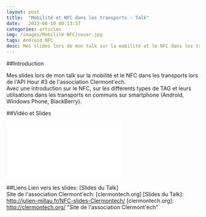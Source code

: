 ```yaml
---
layout: post
title:  "Mobilité et NFC dans les transports - Talk"
date:   2013-08-10 00:13:37
categories: articles
img: /images/Mobilite-NFC/cover.jpg
tags: Android NFC
desc: Mes slides lors de mon talk sur la mobilité et le NFC dans les transports lors de l'API Hour #3 de l'association Clermont'ech.
---
```

##Introduction

Mes slides lors de mon talk sur la mobilité et le NFC dans les transports lors de l'API Hour #3 de l'association Clermont'ech.<br/>
Avec une introduction sur le NFC, sur les différents types de TAG et leurs utilisations dans les transports en communs sur smartphone (Android, Windows Phone, BlackBerry).

##Vidéo et Slides

<iframe class="video" src="//www.youtube.com/embed/Qv3At7qOIes?rel=0" frameborder="0" allowfullscreen></iframe>

##Liens 
Lien vers les slides: [Slides du Talk]<br/>
Site de l'association Clermont'ech:  [clermontech.org]
[Slides du Talk]: http://julien-millau.fr/NFC-slides-Clermontech/
[clermontech.org]: http://clermontech.org/ "Site de l'association Clermont'ech"
